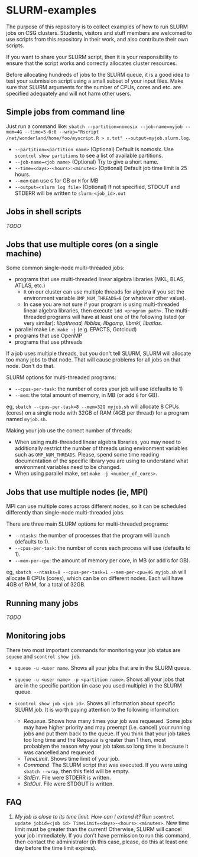 # SLURM-examples

The purpose of this repository is to collect examples of how to run SLURM jobs on CSG clusters.
Students, visitors and stuff members are welcomed to use scripts from this repository in their work, and also contribute their own scripts.

If you want to share your SLURM script, then it is your responsibility to ensure that the script works and correctly allocates cluster resources.

Before allocating hundreds of jobs to the SLURM queue, it is a good idea to test your submission script using a small subset of your input files. Make sure that SLURM arguments for the number of CPUs, cores and etc. are specified adequately and will not harm other users. 


## Simple jobs from command line
Just run a command like: `sbatch --partition=nomosix --job-name=myjob --mem=4G --time=5-0:0 --wrap="Rscript /net/wonderland/home/foo/myscript.R > x.txt" --output=myjob.slurm.log`.
- `--partition=<partition name>` (Optional) Default is nomosix. Use `scontrol show partitions` to see a list of available partitions.
- `--job-name=<job name>` (Optional) Try to give a short name.
- `--time=<days>-<hours>:<minutes>` (Optional) Default job time limit is 25 hours.
- `--mem` can use `G` for GB or `M` for MB
- `--output=<slurm log file>` (Optional) If not specified, STDOUT and STDERR will be written to `slurm-<job_id>.out`

## Jobs in shell scripts
*TODO*

## Jobs that use multiple cores (on a single machine)
Some common single-node multi-threaded jobs:
- programs that use multi-threaded linear algebra libraries (MKL, BLAS, ATLAS, etc.)
    - `R` on our cluster can use multiple threads for algebra if you set the environment variable `OMP_NUM_THREADS=8` (or whatever other value).
    - In case you are not sure if your program is using multi-threaded linear algebra libraries, then execute `ldd <program path>`. The multi-threaded programs will have at least one of the following listed (or very similar): *libpthread, libblas, libgomp, libmkl, libatlas*.
- parallel make i.e. `make -j` (e.g. EPACTS, Gotcloud)
- programs that use OpenMP
- programs that use pthreads

If a job uses multiple threads, but you don't tell SLURM, SLURM will allocate too many jobs to that node. That will cause problems for all jobs on that node.  Don't do that.

SLURM options for multi-threaded programs:
- `--cpus-per-task`: the number of cores your job will use (defaults to 1)
- `--mem`: the total amount of memory, in MB (or add `G` for GB).

eg, `sbatch --cpus-per-task=8 --mem=32G myjob.sh` will allocate 8 CPUs (cores) on a single node with 32GB of RAM (4GB per thread) for a program named `myjob.sh`.

Making your job use the correct number of threads:
- When using multi-threaded linear algebra libraries, you may need to additionally restrict the number of threads using environment variables such as `OMP_NUM_THREADS`. Please, spend some time reading documentation of the specific library you are using to understand what environment variables need to be changed.
- When using parallel make, set `make -j <number_of_cores>`.


## Jobs that use multiple nodes (ie, MPI)

MPI can use multiple cores across different nodes, so it can be scheduled differently than single-node multi-threaded jobs.

There are three main SLURM options for multi-threaded programs:

* `--ntasks`: the number of processes that the program will launch (defaults to 1).
* `--cpus-per-task`: the number of cores each process will use (defaults to 1).
* `--mem-per-cpu`: the amount of memory per core, in MB (or add `G` for GB).

eg, `sbatch --ntasks=8 --cpus-per-task=1 --mem-per-cpu=4G myjob.sh` will allocate 8 CPUs (cores), which can be on different nodes.  Each will have 4GB of RAM, for a total of 32GB.


## Running many jobs
*TODO*

## Monitoring jobs

There two most important commands for monitoring your job status are `squeue` and `scontrol show job`.

- `squeue -u <user name`. Shows  all your jobs that are in the SLURM queue.
- `squeue -u <user name> -p <partition name>`. Shows all your jobs that are in the specific partition (in case you used multiple) in the SLURM queue.

- `scontrol show job <job id>`. Shows all information about specific SLURM job. It is worth paying attention to the following information:
    - *Requeue*. Shows how many times your job was requeued. Some jobs may have higher priority and may preempt (i.e. cancel) your running jobs and put them back to the queue. If you think that your job takes too long time and the *Requeue* is greater than 1 then, most probablym the reason why your job takes so long time is because it was cancelled and requeued.
    - *TimeLimit*. Shows time limit of your job.
    - *Command*. The SLURM script that was executed. If you were using `sbatch --wrap`, then this field will be empty.
    - *StdErr*. File were STDERR is written. 
    - *StdOut*. File were STDOUT is written.


## FAQ

1. *My job is close to its time limit. How can I extend it?*
Run `scontrol update jobid=<job id> TimeLimit=<days>-<hours>:<minutes>`. New time limit must be greater than the current! Otherwise, SLURM will cancel your job immediately. If you don't have permission to run this command, then contact the administrator (in this case, please, do this at least one day before the time limit expires).
